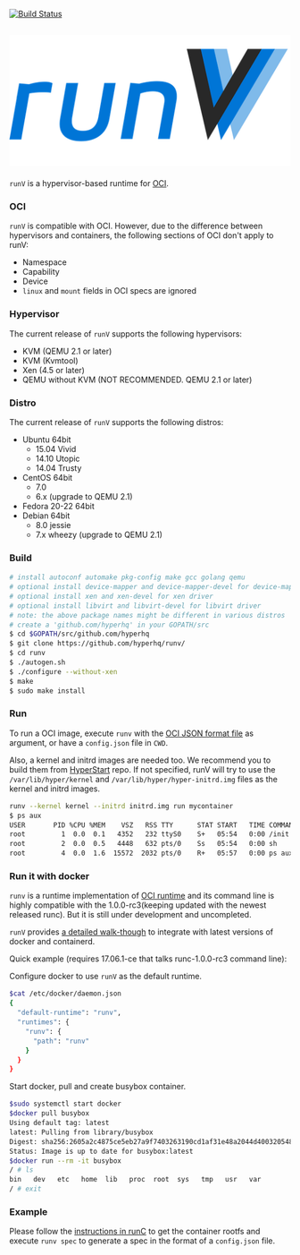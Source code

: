 [![Build Status](https://travis-ci.org/hyperhq/runv.svg?branch=master)](https://travis-ci.org/hyperhq/runv)

## ![runV](logo.png)

`runV` is a hypervisor-based runtime for [OCI](https://github.com/opencontainers/runtime-spec).

### OCI

`runV` is compatible with OCI. However, due to the difference between hypervisors and containers, the following sections of OCI don't apply to runV:
- Namespace
- Capability
- Device
- `linux` and `mount` fields in OCI specs are ignored

### Hypervisor

The current release of `runV` supports the following hypervisors:
- KVM (QEMU 2.1 or later)
- KVM (Kvmtool)
- Xen (4.5 or later)
- QEMU without KVM (NOT RECOMMENDED. QEMU 2.1 or later)

### Distro

The current release of `runV` supports the following distros:

- Ubuntu 64bit
	- 15.04 Vivid
	- 14.10 Utopic
	- 14.04 Trusty
- CentOS 64bit
	- 7.0
	- 6.x (upgrade to QEMU 2.1)
- Fedora 20-22 64bit
- Debian 64bit
	- 8.0 jessie
	- 7.x wheezy (upgrade to QEMU 2.1)

### Build

```bash
# install autoconf automake pkg-config make gcc golang qemu
# optional install device-mapper and device-mapper-devel for device-mapper storage
# optional install xen and xen-devel for xen driver
# optional install libvirt and libvirt-devel for libvirt driver
# note: the above package names might be different in various distros
# create a 'github.com/hyperhq' in your GOPATH/src
$ cd $GOPATH/src/github.com/hyperhq
$ git clone https://github.com/hyperhq/runv/
$ cd runv
$ ./autogen.sh
$ ./configure --without-xen
$ make
$ sudo make install
```

### Run

To run a OCI image, execute `runv` with the [OCI JSON format file](https://github.com/opencontainers/runc#oci-container-json-format) as argument, or have a `config.json` file in `CWD`.

Also, a kernel and initrd images are needed too. We recommend you to build them from [HyperStart](https://github.com/hyperhq/hyperstart/) repo. If not specified, runV will try to use the `/var/lib/hyper/kernel` and `/var/lib/hyper/hyper-initrd.img` files as the kernel and initrd images.

```bash
runv --kernel kernel --initrd initrd.img run mycontainer
$ ps aux
USER       PID %CPU %MEM    VSZ   RSS TTY      STAT START   TIME COMMAND
root         1  0.0  0.1   4352   232 ttyS0    S+   05:54   0:00 /init
root         2  0.0  0.5   4448   632 pts/0    Ss   05:54   0:00 sh
root         4  0.0  1.6  15572  2032 pts/0    R+   05:57   0:00 ps aux
```

### Run it with docker

`runv` is a runtime implementation of [OCI runtime](https://github.com/opencontainers/runtime-spec) and its command line is highly compatible with the 1.0.0-rc3(keeping updated with the newest released runc). But it is still under development and uncompleted.

`runV` provides [a detailed walk-though](docs/configure-runv-with-containerd-docker.md) to integrate with latest versions of docker and containerd.

Quick example (requires 17.06.1-ce that talks runc-1.0.0-rc3 command line):

Configure docker to use `runV` as the default runtime.
```bash
$cat /etc/docker/daemon.json
{
  "default-runtime": "runv",
  "runtimes": {
    "runv": {
      "path": "runv"
    }
  }
}
```

Start docker, pull and create busybox container.
```bash
$sudo systemctl start docker
$docker pull busybox
Using default tag: latest
latest: Pulling from library/busybox
Digest: sha256:2605a2c4875ce5eb27a9f7403263190cd1af31e48a2044d400320548356251c4
Status: Image is up to date for busybox:latest
$docker run --rm -it busybox
/ # ls
bin   dev   etc   home  lib   proc  root  sys   tmp   usr   var
/ # exit
```

### Example

Please follow the [instructions in runC](https://github.com/opencontainers/runc#creating-an-oci-bundle) to get the container rootfs and execute `runv spec` to generate a spec in the format of a `config.json` file.
